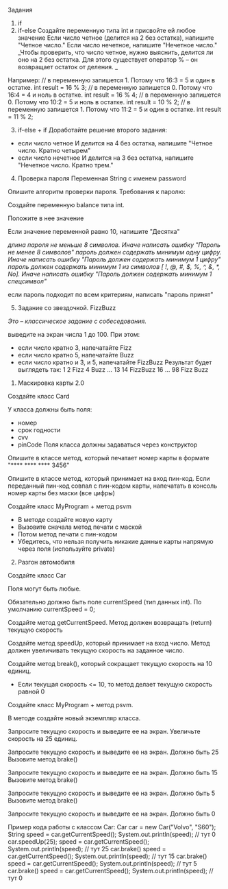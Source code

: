  Задания

1. if
2. if-else
Создайте переменную типа int и присвойте ей любое значение
Если число четное (делится на 2 без остатка), напишите "Четное число."
Если число нечетное, напишите "Нечетное число."
_Чтобы проверить, что число четное, нужно выяснить, делится ли оно на 2 без остатка. Для этого существует оператор % – он возвращает остаток от деления. _

Например:
// в переменную запишется 1. Потому что 16:3 = 5 и один в остатке. int result = 16 % 3;
// в переменную запишется 0. Потому что 16:4 = 4 и ноль в остатке. int result = 16 % 4;
// в переменную запишется 0. Потому что 10:2 = 5 и ноль в остатке. int result = 10 % 2;
// в переменную запишется 1. Потому что 11:2 = 5 и один в остатке. int result = 11 % 2;


3. if-else + if
Доработайте решение второго задания:
- если число четное И делится на 4 без остатка, напишите "Четное число. Кратно четырем"
- если число нечетное И делится на 3 без остатка, напишите "Нечетное число. Кратно трем."

4. Проверка пароля
Переменная String с именем password

Опишите алгоритм проверки пароля. Требования к паролю:

Создайте переменную balance типа int.

Положите в нее значение

Если значение переменной равно 10, напишите "Десятка"

_длина пароля не меньше 8 символов. Иначе написать ошибку "Пароль не менее 8 символов"
пароль должен содержать минимум одну цифру. Иначе написать ошибку "Пароль должен содержать минимум 1 цифру"
пароль должен содержать минимум 1 из символов [ !, @, #, $, %, ^, &, *, No]. Иначе написать ошибку "Пароль должен содержать минимум 1 спецсимвол"_

если пароль подходит по всем критериям, написать "пароль принят"

5. Задание со звездочкой. FizzBuzz

_Это – классическое задание с собеседования._

выведите на экран числа 1 до 100. При этом:
- если число кратно 3, напечатайте Fizz
- если число кратно 5, напечатайте Buzz
- если число кратно и 3, и 5, напечатайте FizzBuzz
Результат будет выглядеть так:
   1
   2
   Fizz
   4
   Buzz
   ...
   13
   14
   FizzBuzz
   16
   ...
   98
   Fizz
   Buzz
  
 1. Маскировка карты 2.0

Создайте класс Card

У класса должны быть поля:

- номер
- срок годности
- cvv
- pinCode
Поля класса должны задаваться через конструктор

Опишите в классе метод, который печатает номер карты в формате 
"**** **** **** 3456"

Опишите в классе метод, который принимает на вход пин-код. Если
переданный пин-код совпал с пин-кодом карты, напечатать в консоль
номер карты без маски (все цифры)

Создайте класс MyProgram + метод psvm
- В методе создайте новую карту
- Вызовите сначала метод печати с маской
- Потом метод печати с пин-кодом
- Убедитесь, что нельзя получить никакие данные карты напрямую
через поля (используйте private)

2. Разгон автомобиля

Создайте класс Car

Поля могут быть любые.

Обязательно должно быть поле currentSpeed (тип данных int). 
По умолчанию currentSpeed = 0;

Cоздайте метод getCurrentSpeed. Метод должен возвращать (return)
текущую скорость

Создайте метод speedUp, который принимает на вход число. Метод должен увеличивать текущую скорость на заданное число.

Создайте метод break(), который сокращает текущую скорость на 10 единиц.

- Если текущая скорость <= 10, то метод делает текущую скорость равной 0

Создайте класс MyProgram + метод psvm.

В методе создайте новый экземпляр класса.

Запросите текущую скорость и выведите ее на экран.
Увеличьте скорость на 25 единиц.

Запросите текущую скорость и выведите ее на экран. Должно быть 25
Вызовите метод brake()

Запросите текущую скорость и выведите ее на экран. Должно быть 15
Вызовите метод brake()

Запросите текущую скорость и выведите ее на экран. Должно быть 5
Вызовите метод brake()

Запросите текущую скорость и выведите ее на экран. Должно быть 0

Пример кода работы с классом Car:
Car car = new Car("Volvo", "S60");
String speed = car.getCurrentSpeed();
System.out.println(speed); // тут 0
car.speedUp(25);
speed = car.getCurrentSpeed(); System.out.println(speed); // тут 25
car.brake()
speed = car.getCurrentSpeed(); System.out.println(speed); // тут 15
car.brake()
speed = car.getCurrentSpeed(); System.out.println(speed); // тут 5
car.brake()
speed = car.getCurrentSpeed(); System.out.println(speed); // тут 0
